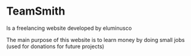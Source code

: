 # TeamSmith
Is a freelancing website developed by eluminusco

The main purpose of this website is to learn money by doing small jobs (used for donations for future projects)